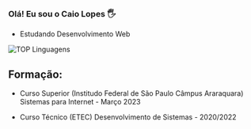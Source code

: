 ### Olá! Eu sou o Caio Lopes 🖐️ 

- Estudando Desenvolvimento Web

![TOP Linguagens](https://github-readme-stats.vercel.app/api/top-langs/?username=caioslopes&layout=compact&theme=dracula)

## Formação:

- Curso Superior (Institudo Federal de São Paulo Câmpus Araraquara)
Sistemas para Internet - Março 2023

- Curso Técnico (ETEC)
Desenvolvimento de Sistemas - 2020/2022


